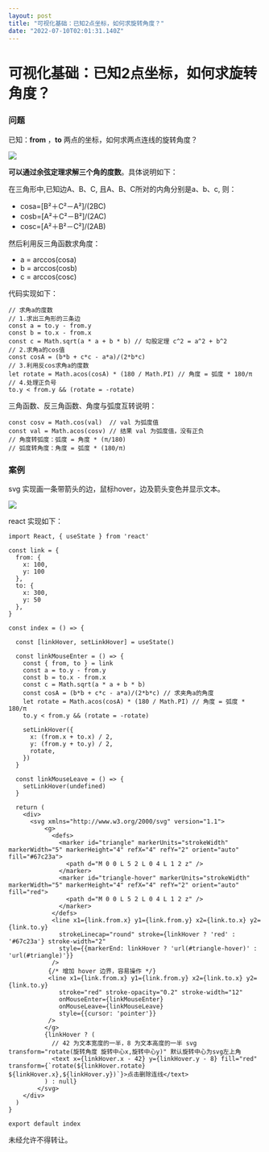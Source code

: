 ```yaml
---
layout: post
title: "可视化基础：已知2点坐标，如何求旋转角度？"
date: "2022-07-10T02:01:31.140Z"
---
```

可视化基础：已知2点坐标，如何求旋转角度？
=====================

### 问题

已知：**from** ，**to** 两点的坐标，如何求两点连线的旋转角度？

![](https://img2022.cnblogs.com/blog/806524/202207/806524-20220709201350356-833540194.png)

**可以通过余弦定理求解三个角的度数**。具体说明如下：

在三角形中,已知边A、B、C, 且A、B、C所对的内角分别是a、b、c, 则：

*   cosa=\[B²＋C²－A²\]/(2BC)
*   cosb=\[A²＋C²－B²\]/(2AC)
*   cosc=\[A²＋B²－C²\]/(2AB)

然后利用反三角函数求角度：

*   a = arccos(cosa)
*   b = arccos(cosb)
*   c = arccos(cosc)

代码实现如下：

    // 求角a的度数
    // 1.求出三角形的三条边
    const a = to.y - from.y
    const b = to.x - from.x
    const c = Math.sqrt(a * a + b * b) // 勾股定理 c^2 = a^2 + b^2
    // 2.求角a的cos值
    const cosA = (b*b + c*c - a*a)/(2*b*c)
    // 3.利用反cos求角a的度数
    let rotate = Math.acos(cosA) * (180 / Math.PI) // 角度 = 弧度 * 180/π
    // 4.处理正负号
    to.y < from.y && (rotate = -rotate)
    

三角函数、反三角函数、角度与弧度互转说明：

    const cosv = Math.cos(val)  // val 为弧度值
    const val = Math.acos(cosv) // 结果 val 为弧度值，没有正负
    // 角度转弧度：弧度 = 角度 * (π/180)
    // 弧度转角度：角度 = 弧度 * (180/π)
    

### 案例

svg 实现画一条带箭头的边，鼠标hover，边及箭头变色并显示文本。

![](https://img2022.cnblogs.com/blog/806524/202207/806524-20220709202137226-418230829.png)

react 实现如下：

    import React, { useState } from 'react'
    
    const link = {
      from: {
        x: 100,
        y: 100
      },
      to: {
        x: 300,
        y: 50
      },
    }
    
    const index = () => {
    
      const [linkHover, setLinkHover] = useState()
    
      const linkMouseEnter = () => {
        const { from, to } = link
        const a = to.y - from.y
        const b = to.x - from.x
        const c = Math.sqrt(a * a + b * b)
        const cosA = (b*b + c*c - a*a)/(2*b*c) // 求夹角a的角度
        let rotate = Math.acos(cosA) * (180 / Math.PI) // 角度 = 弧度 * 180/π
        to.y < from.y && (rotate = -rotate)
        
        setLinkHover({
          x: (from.x + to.x) / 2,
          y: (from.y + to.y) / 2,
          rotate,
        })
      }
    
      const linkMouseLeave = () => {
        setLinkHover(undefined)
      }
    
      return (
        <div>
          <svg xmlns="http://www.w3.org/2000/svg" version="1.1">
              <g>
                <defs>
                  <marker id="triangle" markerUnits="strokeWidth" markerWidth="5" markerHeight="4" refX="4" refY="2" orient="auto" fill="#67c23a">
                    <path d="M 0 0 L 5 2 L 0 4 L 1 2 z" />
                  </marker>
                  <marker id="triangle-hover" markerUnits="strokeWidth" markerWidth="5" markerHeight="4" refX="4" refY="2" orient="auto" fill="red">
                    <path d="M 0 0 L 5 2 L 0 4 L 1 2 z" />
                  </marker>
                </defs>
                <line x1={link.from.x} y1={link.from.y} x2={link.to.x} y2={link.to.y}
                  strokeLinecap="round" stroke={linkHover ? 'red' : '#67c23a'} stroke-width="2"
                  style={{markerEnd: linkHover ? 'url(#triangle-hover)' : 'url(#triangle)'}}
                />
               {/* 增加 hover 边界，容易操作 */}
               <line x1={link.from.x} y1={link.from.y} x2={link.to.x} y2={link.to.y}
                  stroke="red" stroke-opacity="0.2" stroke-width="12"
                  onMouseEnter={linkMouseEnter}
                  onMouseLeave={linkMouseLeave}
                  style={{cursor: 'pointer'}}
               />
              </g>
              {linkHover ? (
                // 42 为文本宽度的一半，8 为文本高度的一半 svg transform="rotate(旋转角度 旋转中心x,旋转中心y)" 默认旋转中心为svg左上角
                <text x={linkHover.x - 42} y={linkHover.y - 8} fill="red" transform={`rotate(${linkHover.rotate} ${linkHover.x},${linkHover.y})`}>点击删除连线</text>
              ) : null}
            </svg>
        </div>
      )
    }
    
    export default index
    

未经允许不得转让。